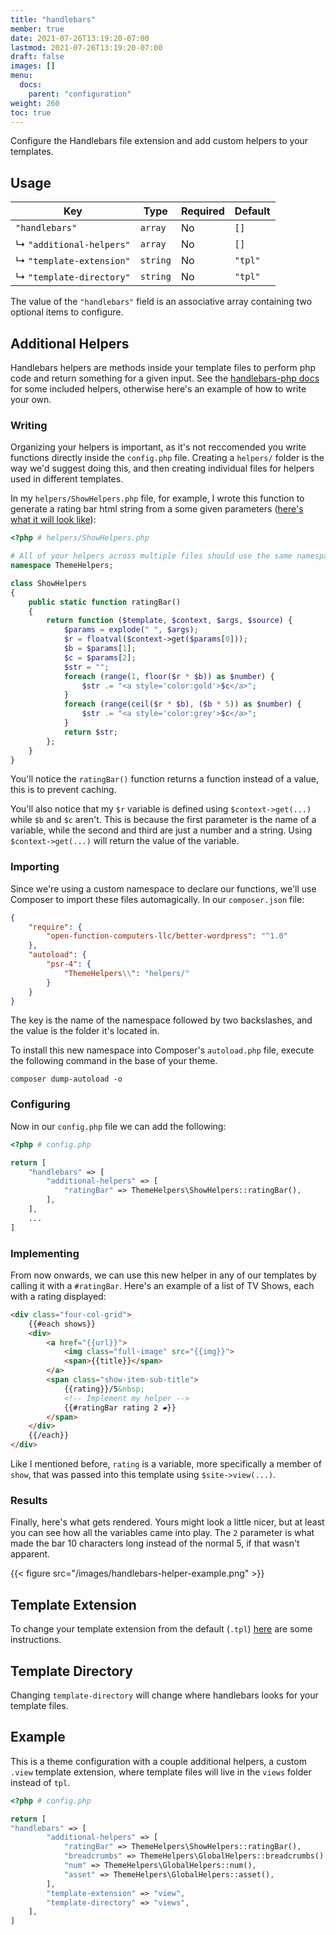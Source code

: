 ```yaml
---
title: "handlebars"
member: true
date: 2021-07-26T13:19:20-07:00
lastmod: 2021-07-26T13:19:20-07:00
draft: false
images: []
menu:
  docs:
    parent: "configuration"
weight: 260
toc: true
---
```


Configure the Handlebars file extension and add custom helpers to your templates.

## Usage

| Key                      | Type     | Required | Default |
| ------------------------ | -------- | -------- | ------- |
| `"handlebars"`           | `array`  | No       | `[]`    |
| ↳ `"additional-helpers"` | `array`  | No       | `[]`    |
| ↳ `"template-extension"` | `string` | No       | `"tpl"` |
| ↳ `"template-directory"` | `string` | No       | `"tpl"` |

The value of the `"handlebars"` field is an associative array containing two optional items to configure.

## Additional Helpers

Handlebars helpers are methods inside your template files to perform php code and return something for a given input. See the [handlebars-php docs](https://github.com/salesforce/handlebars-php#other-helpers) for some included helpers, otherwise here's an example of how to write your own.

### Writing

Organizing your helpers is important, as it's not reccomended you write functions directly inside the `config.php` file. Creating a `helpers/` folder is the way we'd suggest doing this, and then creating individual files for helpers used in different templates.

In my `helpers/ShowHelpers.php` file, for example, I wrote this function to generate a rating bar html string from a some given parameters ([here's what it will look like](#results)):

```php
<?php # helpers/ShowHelpers.php

# All of your helpers across multiple files should use the same namespace.
namespace ThemeHelpers;

class ShowHelpers
{
    public static function ratingBar()
    {
        return function ($template, $context, $args, $source) {
            $params = explode(" ", $args);
            $r = floatval($context->get($params[0]));
            $b = $params[1];
            $c = $params[2];
            $str = "";
            foreach (range(1, floor($r * $b)) as $number) {
                $str .= "<a style='color:gold'>$c</a>";
            }
            foreach (range(ceil($r * $b), ($b * 5)) as $number) {
                $str .= "<a style='color:grey'>$c</a>";
            }
            return $str;
        };
    }
}
```

You'll notice the `ratingBar()` function returns a function instead of a value, this is to prevent caching.

You'll also notice that my `$r` variable is defined using `$context->get(...)` while `$b` and `$c` aren't. This is because the first parameter is the name of a variable, while the second and third are just a number and a string. Using `$context->get(...)` will return the value of the variable.

### Importing

Since we're using a custom namespace to declare our functions, we'll use Composer to import these files automagically. In our `composer.json` file:

```json
{
    "require": {
        "open-function-computers-llc/better-wordpress": "^1.0"
    },
    "autoload": {
        "psr-4": {
            "ThemeHelpers\\": "helpers/"
        }
    }
}
```
The key is the name of the namespace followed by two backslashes, and the value is the folder it's located in.

To install this new namespace into Composer's `autoload.php` file, execute the following command in the base of your theme.

```
composer dump-autoload -o
```

### Configuring

Now in our `config.php` file we can add the following:

```php
<?php # config.php

return [
    "handlebars" => [
        "additional-helpers" => [
            "ratingBar" => ThemeHelpers\ShowHelpers::ratingBar(),
        ],
    ],
    ...
]
```

### Implementing

From now onwards, we can use this new helper in any of our templates by calling it with a `#ratingBar`. Here's an example of a list of TV Shows, each with a rating displayed:

```html
<div class="four-col-grid">
    {{#each shows}}
    <div>
        <a href="{{url}}">
            <img class="full-image" src="{{img}}">
            <span>{{title}}</span>
        </a>
        <span class="show-item-sub-title">
            {{rating}}/5&nbsp;
            <!-- Implement my helper -->
            {{#ratingBar rating 2 ▰}}
        </span>
    </div>
    {{/each}}
</div>
```

Like I mentioned before, `rating` is a variable, more specifically a member of `show`, that was passed into this template using `$site->view(...)`.

### Results

Finally, here's what gets rendered. Yours might look a little nicer, but at least you can see how all the variables came into play. The `2` parameter is what made the bar 10 characters long instead of the normal 5, if that wasn't apparent.

{{< figure src="/images/handlebars-helper-example.png" >}}

## Template Extension

To change your template extension from the default (`.tpl`) [here](../../getting-started/handlebars/#template-file-extension) are some instructions.

## Template Directory

Changing `template-directory` will change where handlebars looks for your template files.

## Example

This is a theme configuration with a couple additional helpers, a custom `.view` template extension, where template files will live in the `views` folder instead of `tpl`.

```php
<?php # config.php

return [
"handlebars" => [
        "additional-helpers" => [
            "ratingBar" => ThemeHelpers\ShowHelpers::ratingBar(),
            "breadcrumbs" => ThemeHelpers\GlobalHelpers::breadcrumbs(),
            "num" => ThemeHelpers\GlobalHelpers::num(),
            "asset" => ThemeHelpers\GlobalHelpers::asset(),
        ],
        "template-extension" => "view",
        "template-directory" => "views",
    ],
]
```
